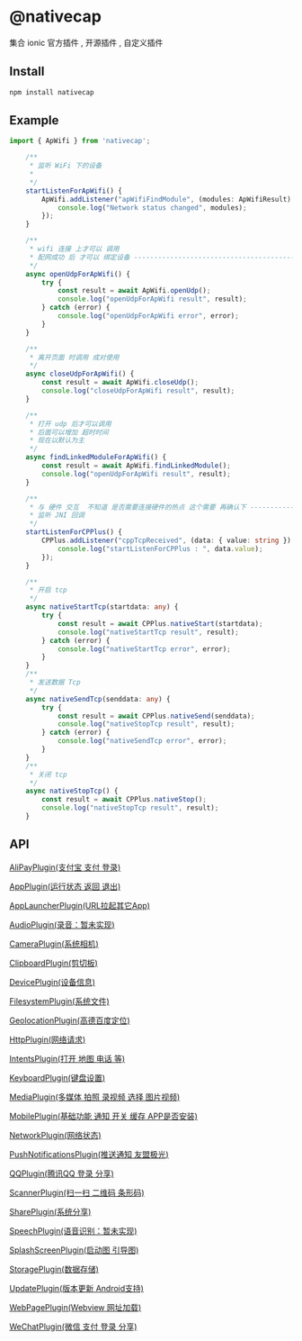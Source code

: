 # @nativecap

 集合 ionic 官方插件 , 开源插件 , 自定义插件

## Install

```bash
npm install nativecap
```

## Example

```typescript
import { ApWifi } from 'nativecap';

    /**
     * 监听 WiFi 下的设备
     * 
     */
    startListenForApWifi() {
        ApWifi.addListener("apWifiFindModule", (modules: ApWifiResult) => {
            console.log("Network status changed", modules);
        });
    }

    /**
     * wifi 连接 上才可以 调用
     * 配网成功 后 才可以 绑定设备 -------------------------------------------------
     */
    async openUdpForApWifi() {
        try {
            const result = await ApWifi.openUdp();
            console.log("openUdpForApWifi result", result);
        } catch (error) {
            console.log("openUdpForApWifi error", error);
        }
    }

    /**
     * 离开页面 时调用 成对使用
     */
    async closeUdpForApWifi() {
        const result = await ApWifi.closeUdp();
        console.log("closeUdpForApWifi result", result);
    }

    /**
     * 打开 udp 后才可以调用
     * 后面可以增加 超时时间
     * 现在以默认为主
     */
    async findLinkedModuleForApWifi() {
        const result = await ApWifi.findLinkedModule();
        console.log("openUdpForApWifi result", result);
    }

    /**
     * 与 硬件 交互  不知道 是否需要连接硬件的热点 这个需要 再确认下 ---------------------
     * 监听 JNI 回调
     */
    startListenForCPPlus() {
        CPPlus.addListener("cppTcpReceived", (data: { value: string }) => {
            console.log("startListenForCPPlus : ", data.value);
        });
    }

    /**
     * 开启 tcp
     */
    async nativeStartTcp(startdata: any) {
        try {
            const result = await CPPlus.nativeStart(startdata);
            console.log("nativeStartTcp result", result);
        } catch (error) {
            console.log("nativeStartTcp error", error);
        }
    }
    /**
     * 发送数据 Tcp
     */
    async nativeSendTcp(senddata: any) {
        try {
            const result = await CPPlus.nativeSend(senddata);
            console.log("nativeStopTcp result", result);
        } catch (error) {
            console.log("nativeSendTcp error", error);
        }
    }
    /**
     * 关闭 tcp
     */
    async nativeStopTcp() {
        const result = await CPPlus.nativeStop();
        console.log("nativeStopTcp result", result);
    }

```

## API

<docgen-index>


[AliPayPlugin(支付宝 支付 登录)](./scripts/apis/alipay.md)

[AppPlugin(运行状态 返回 退出)](./scripts/apis/app.md)

[AppLauncherPlugin(URL拉起其它App)](./scripts/apis/app-launcher.md)

[AudioPlugin(录音：暂未实现)](./scripts/apis/audio.md)

[CameraPlugin(系统相机)](./scripts/apis/camrea.md)

[ClipboardPlugin(剪切板)](./scripts/apis/clipboard.md)

[DevicePlugin(设备信息)](./scripts/apis/device.md)

[FilesystemPlugin(系统文件)](./scripts/apis/filesystem.md)

[GeolocationPlugin(高德百度定位)](./scripts/apis/geolocation.md)

[HttpPlugin(网络请求)](./scripts/apis/http.md)

[IntentsPlugin(打开 地图 电话 等)](./scripts/apis/intents.md)

[KeyboardPlugin(键盘设置)](./scripts/apis/keyboard.md)

[MediaPlugin(多媒体 拍照 录视频 选择 图片视频)](./scripts/apis/media.md)

[MobilePlugin(基础功能 通知 开关 缓存 APP是否安装)](./scripts/apis/http.md)

[NetworkPlugin(网络状态)](./scripts/apis/network.md)

[PushNotificationsPlugin(推送通知 友盟极光)](./scripts/apis/push-notifications.md)

[QQPlugin(腾讯QQ 登录 分享)](./scripts/apis/qq.md)

[ScannerPlugin(扫一扫 二维码 条形码)](./scripts/apis/scanner.md)

[SharePlugin(系统分享)](./scripts/apis/share.md)

[SpeechPlugin(语音识别：暂未实现)](./scripts/apis/speech.md)

[SplashScreenPlugin(启动图 引导图)](./scripts/apis/splash-screen.md)

[StoragePlugin(数据存储)](./scripts/apis/storage.md)

[UpdatePlugin(版本更新 Android支持)](./scripts/apis/update.md)

[WebPagePlugin(Webview 网址加载)](./scripts/apis/webpage.md)

[WeChatPlugin(微信 支付 登录 分享)](./scripts/apis/webpage.md)


</docgen-index>



